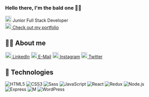 ### Hello there, I'm the bald one :bald_man:

<img src="https://user-images.githubusercontent.com/21227322/31187159-01c8d592-a8ff-11e7-9386-af708a7ae9de.png" height="20" alt="React Icon">  Junior Full Stack Developer 
</br>
<a href="http://www.sobolewski.tk"><img src="https://github.com/tombryan/social-icon-font/blob/master/svg/aim.svg" height="20" alt="Portfolio" style="width:20px;height:20px"> Check out my portfolio</a>

## :bald_man: About me

<a href="https://www.linkedin.com/in/karoljsobolewski/"><img src="https://github.com/tombryan/social-icon-font/blob/master/svg/linkedin.svg" height="20" alt="LinkedIn" style="width:20px;height:20px"> LinkedIn</a>
<a href="mailto:karolsobolewski92@gmail.com"><img src="https://github.com/tombryan/social-icon-font/blob/master/svg/email.svg" alt="Mail" height="20" style="width:20px;height:20px"> E-Mail</a>
<a href="https://www.instagram.com/struggling_with_web_dev/"><img src="https://github.com/tombryan/social-icon-font/blob/master/svg/instagram.svg" height="20" alt="Instagram" style="width:20px;height:20px"> Instagram</a>
<a href="https://twitter.com/K_J_Sobolewski"><img src="https://github.com/tombryan/social-icon-font/blob/master/svg/twitter.svg" height="20" alt="Twitter" style="width:20px;height:20px"> Twitter</a>


## 🔧 Technologies
![HTML5](https://img.shields.io/badge/HTML5-informational?style=flat&logo=html5&logoColor=white&color=231f20)
![CSS3](https://img.shields.io/badge/CSS3-informational?style=flat&logo=CSS3&logoColor=white&color=231f20)
![Sass](https://img.shields.io/badge/Sass-informational?style=flat&logo=Sass&logoColor=white&color=231f20)
![JavaScript](https://img.shields.io/badge/JavaScript-informational?style=flat&logo=javascript&logoColor=white&color=231f20)
![React](https://img.shields.io/badge/React-informational?style=flat&logo=React&logoColor=white&color=231f20)
![Redux](https://img.shields.io/badge/Redux-informational?style=flat&logo=Redux&logoColor=white&color=231f20)
![Node.js](https://img.shields.io/badge/Node.js-informational?style=flat&logo=Node.js&logoColor=white&color=231f20)
![Express](https://img.shields.io/badge/Express-informational?style=flat&logo=Express&logoColor=white&color=231f20)
![M](https://img.shields.io/badge/MongoDB-informational?style=flat&logo=MongoDB&logoColor=white&color=231f20)
![WordPress](https://img.shields.io/badge/WordPress-informational?style=flat&logo=WordPress&logoColor=white&color=231f20)

<!--
**Karol-Sobolewski/Karol-Sobolewski** is a ✨ _special_ ✨ repository because its `README.md` (this file) appears on your GitHub profile.

Here are some ideas to get you started:

- 🔭 I’m currently working on ...
- 🌱 I’m currently learning ...
- 👯 I’m looking to collaborate on ...
- 🤔 I’m looking for help with ...
- 💬 Ask me about ...
- 📫 How to reach me: ...
- 😄 Pronouns: ...
- ⚡ Fun fact: ...
-->




